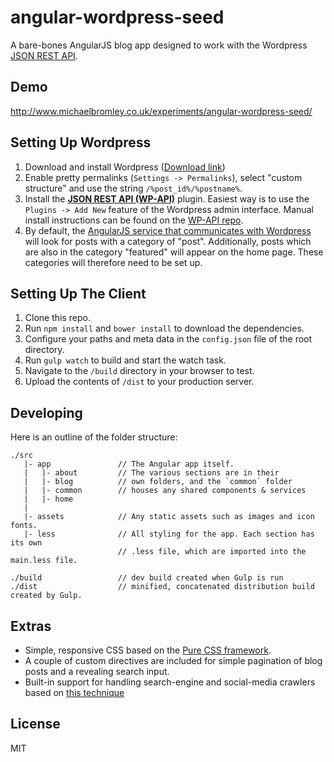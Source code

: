 # angular-wordpress-seed

A bare-bones AngularJS blog app designed to work with the Wordpress [JSON REST API](http://wp-api.org).

## Demo

http://www.michaelbromley.co.uk/experiments/angular-wordpress-seed/

## Setting Up Wordpress

1. Download and install Wordpress ([Download link](https://wordpress.org/download/))
2. Enable pretty permalinks (`Settings -> Permalinks`), select "custom structure" and use the string `/%post_id%/%postname%`.
3. Install the [**JSON REST API (WP-API)**](https://wordpress.org/plugins/json-rest-api/) plugin. Easiest way is to use the `Plugins -> Add New` feature of the Wordpress
admin interface. Manual install instructions can be found on the [WP-API repo](https://github.com/WP-API/WP-API#installation).
4. By default, the [AngularJS service that communicates with Wordpress](src/app/common/services/BlogService.js) will look for posts with a category of "post". Additionally,
posts which are also in the category "featured" will appear on the home page. These categories will therefore need to be set up.

## Setting Up The Client

1. Clone this repo.
2. Run `npm install` and `bower install` to download the dependencies.
3. Configure your paths and meta data in the `config.json` file of the root directory.
3. Run `gulp watch` to build and start the watch task.
4. Navigate to the `/build` directory in your browser to test.
5. Upload the contents of `/dist` to your production server.

## Developing

Here is an outline of the folder structure:

```
./src
   |- app               // The Angular app itself.
   |   |- about         // The various sections are in their
   |   |- blog          // own folders, and the `common` folder
   |   |- common        // houses any shared components & services
   |   |- home
   |
   |- assets            // Any static assets such as images and icon fonts.
   |- less              // All styling for the app. Each section has its own
                        // .less file, which are imported into the main.less file.

./build                 // dev build created when Gulp is run
./dist                  // minified, concatenated distribution build created by Gulp.
```


## Extras

* Simple, responsive CSS based on the [Pure CSS framework](http://purecss.io/).
* A couple of custom directives are included for simple pagination of blog posts and a revealing search input.
* Built-in support for handling search-engine and social-media crawlers based on [this technique](https://github.com/michaelbromley/angular-social-demo)

## License

MIT
